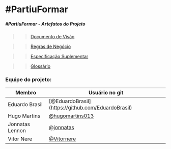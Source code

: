 # #PartiuFormar

##### #PartiuFormar - Artefatos do Projeto

>>[Documento de Visão](https://github.com/vitornere/vouformar/wiki/Documento-de-Vis%C3%A3o)

>>[Regras de Negócio](https://github.com/vitornere/vouformar/wiki/Regras-de-Neg%C3%B3cio)

>>[Especificação Suplementar](https://github.com/vitornere/vouformar/wiki/Especifica%C3%A7%C3%A3o-Suplementar)

>>[Glossário](https://github.com/vitornere/vouformar/wiki/Gloss%C3%A1rio)

### Equipe do projeto:

Membro|Usuário no git
------------ | -------------
Eduardo Brasil|[@EduardoBrasil] (https://github.com/EduardoBrasil)
Hugo Martins|[@hugomartins013](https://github.com/hugomartins013)
Jonnatas Lennon|[@jonnatas](https://github.com/jonnatas)
Vitor Nere|[@Vitornere](https://github.com/Vitornere)